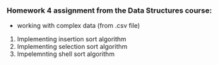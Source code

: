 ### **Homework 4 assignment from the Data Structures course:**
- working with complex data (from .csv file)
1. Implementing insertion sort algorithm
2. Implementing selection sort algorithm
3. Impelemnting shell sort algorithm

